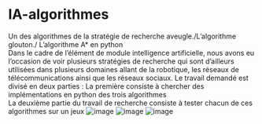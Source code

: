 # IA-algorithmes
Un des algorithmes de la stratégie de recherche aveugle./L’algorithme glouton./ L’algorithme A* en python </br>
Dans le cadre de l’élément de module intelligence artificielle, nous avons eu l’occasion de voir plusieurs stratégies de recherche qui sont d’ailleurs utilisées dans plusieurs domaines allant de la robotique, les réseaux de télécommunications ainsi que les réseaux sociaux.
Le travail demandé est divisé en deux parties :
La première consiste à chercher des implémentations en python des trois algorithmes </br>
La deuxième partie du travail de recherche consiste à tester chacun de ces algorithmes sur un  jeux 
![image](https://user-images.githubusercontent.com/58346874/95135440-b33a5280-0764-11eb-898f-7b40c26704fa.png)
![image](https://user-images.githubusercontent.com/58346874/95135455-b7ff0680-0764-11eb-89b9-adecea888a84.png)
![image](https://user-images.githubusercontent.com/58346874/95135471-bc2b2400-0764-11eb-97ab-a5f55f03d57e.png)
